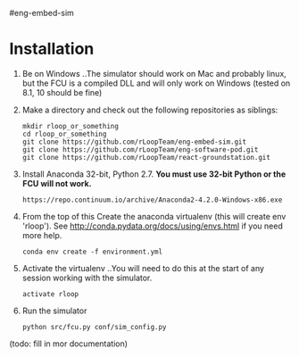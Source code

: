 #eng-embed-sim

# Installation

1. Be on Windows
    ..The simulator should work on Mac and probably linux, but the FCU is a compiled DLL and will only work on Windows (tested on 8.1, 10 should be fine)

2. Make a directory and check out the following repositories as siblings: 
    
    ```
    mkdir rloop_or_something
    cd rloop_or_something
    git clone https://github.com/rLoopTeam/eng-embed-sim.git
    git clone https://github.com/rLoopTeam/eng-software-pod.git
    git clone https://github.com/rLoopTeam/react-groundstation.git
    ```

3. Install Anaconda 32-bit, Python 2.7. __You must use 32-bit Python or the FCU will not work.__

    ```
    https://repo.continuum.io/archive/Anaconda2-4.2.0-Windows-x86.exe
    ```

4. From the top of this Create the anaconda virtualenv (this will create env 'rloop'). See http://conda.pydata.org/docs/using/envs.html if you need more help.

    ```
    conda env create -f environment.yml
    ```

5. Activate the virtualenv
..You will need to do this at the start of any session working with the simulator.

    ```
    activate rloop
    ```

6. Run the simulator

    ```
    python src/fcu.py conf/sim_config.py
    ```

(todo: fill in mor documentation)
